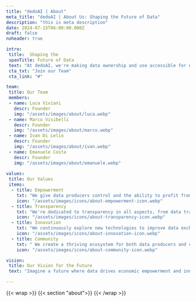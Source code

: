 ```yaml
---
title: "dedoAI | About"
meta_title: "dedoAI | About Us: Shaping the Future of Data"
description: "this is meta description"
date: 2024-07-15T06:00:00.000Z
draft: false
noheader: true

intro:
 title:  Shaping the 
 spanTitle: Future of Data
 text: "At dedoAI, we're making data ownership and use accessible for everyone. Our mission is to help you control and profit from your data. Using blockchain, we ensure fair and transparent exchanges, valuing your data as a key asset in the digital economy."
 cta_txt: "Join our Team"
 cta_link: "#"

team: 
 title: Our Team
 members:
 - name: Luca Viviani
   descr: Founder
   img: "/assets/images/about/luca.webp"
 - name: Marco Visibelli
   descr: Founder
   img: "/assets/images/about/marco.webp"
 - name: Ivan Di Lelio
   descr: Founder
   img: "/assets/images/about/ivan.webp"
 - name: Emanuele Costa
   descr: Founder
   img: "/assets/images/about/emanuele.webp"
 
values:
 title: Our Values
 items:
  - title: Empowerment
    txt: "We give data producers control and the ability to profit from their data."
    icon: "/assets/images/icons/about-empowerment-icon.webp"
  - title: Transparency
    txt: "We're dedicated to transparency in all aspects, from data transactions to platform operations."
    icon: "/assets/images/icons/about-transparency-icon.webp"
  - title: Innovation
    txt: "We continuously explore new technologies to improve data exchange."
    icon: "/assets/images/icons/about-innovation-icon.webp"
  - title: Community
    txt: " We create a thriving ecosystem for both data producers and consumers."
    icon: "/assets/images/icons/about-community-icon.webp"

vision:
 title: Our Vision for the Future
 text: "Imagine a future where data drives economic empowerment and innovation. At dedoAI, we're committed to making this a reality. With advanced technology and a community focus, we're revolutionizing the data economy. Join us in democratizing data and unlocking its true value for everyone."

---
```

{{< wrap >}}
{{< section "about">}}
{{< /wrap >}}
